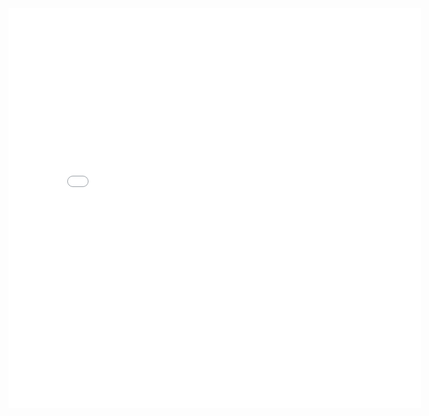 <iframe src="/assets/francois_hogan_cv.pdf" style="width: 660px; height:  640px;" frameborder="0"></iframe>

